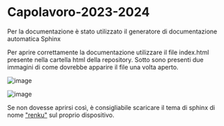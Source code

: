 # Capolavoro-2023-2024

Per la documentazione è stato utilizzato il generatore di documentazione automatica Sphinx

Per aprire correttamente la documentazione utilizzare il file index.html presente nella cartella html della repository. Sotto sono presenti due immagini di come dovrebbe apparire il file una volta aperto.

![image](https://github.com/Mattiavr/Capolavoro-2023-2024/assets/167307063/b7ae8683-5e6e-4e02-933c-8a3a4b1dbe20)

![image](https://github.com/Mattiavr/Capolavoro-2023-2024/assets/167307063/7e9037bf-68d1-431b-a08f-8587972f410c)



Se non dovesse aprirsi così, è consigliabile scaricare il tema di sphinx di nome ["renku"](https://sphinx-themes.org/sample-sites/renku-sphinx-theme/) sul proprio dispositivo.

